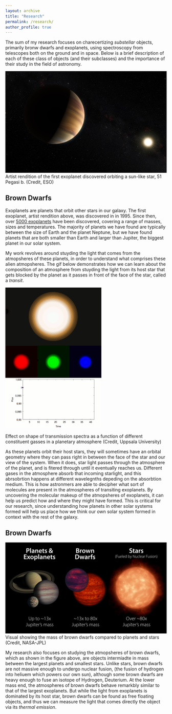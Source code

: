 ```yaml
---
layout: archive
title: "Research"
permalink: /research/
author_profile: true
---  
```


The sum of my research focuses on charecertizing *substellar* objects, primarily bronw dwarfs and exoplanets, using spectroscopy from telescopes both on the ground and in space. Below is a brief description of each of these class of objects (and their subclasses) and the importance of their study in the field of astronomy.


![Exoplanets](../images/51peg.png)
Artist rendition of the first exoplanet discovered orbiting a sun-like star, 51 Pegasi b. (Credit, ESO)

## Brown Dwarfs 


Exoplanets are planets that orbit other stars in our galaxy. The first exoplanet, artist rendition above, was discovered in in 1995. Since then, over [5000 exoplanets](https://exoplanet.eu/plots/) have been discovered, covering a range of masses, sizes and temperatures. The majority of planets we have found are typically between the size of Earth and the planet Neptune, but we have found planets that are both smaller than Earth and larger than Jupiter, the biggest planet in our solar system. 

My work revolves around stuyding the light that comes from the atmopsheres of these planets, in order to understand what comprises these alien atmopsheres. The gif below demonstrates how we can learn about the composition of an atmosphere from stuyding the light from its host star that gets blocked by the planet as it passes in front of the face of the star, called a *transit*.


![Transits](../images/transit.gif)

Effect on shape of transmission spectra as a function of different constituent gasses in a planetary atmosphere (Credit, Uppsala University)

As these planets orbit their host stars, they will sometimes have an orbital geometry where they can pass right in between the face of the star and our view of the system. When it does, star light passes through the atmosphere of the planet, and is fitered through until it eventually reaches us. Different gases in the atmosphere absorb that incoming starlight, and this abrsobrtion happens at different wavelegnths depeding on the absorbtion medium. This is how astronmers are able to decipher what sort of molecules are present in the atmospheres of transiting exoplanets. By uncovering the molecular makeup of the atmopsheres of exoplanets, it can help us predict how and where they might have formed. This is critical for our research, since understanding how planets in other solar systems formed will help us place how we think our own solar system formed in context with the rest of the galaxy.


## Brown Dwarfs 

![browndwarfs](../images/browndwarfs.jpg)
Visual showing the mass of brown dwarfs compared to planets and stars (Credit, NASA-JPL)

My research also focuses on studying the atmopsheres of brown dwarfs, which as shown in the figure above, are objects intermiadte in mass between the largest planets and smallest stars. Unlike stars, brown dwarfs are not massive enough to undergo nuclear fusion, (the fusion of hydrogen into heliuem which powers our own sun), although some brown dwarfs are heavy enough to fuse an isotope of Hydrogen, Deuterium. At the lower mass end, the atmospheres of brown dwarfs behave remarkbly similar to that of the largest exoplanets. But while the light from exoplanets is dominated by its host star, brown dwarfs can be found as free floating objects, and thus we can measure the light that comes directly the object via its *thermal emission*.
